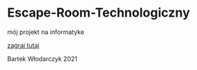 # Escape-Room-Technologiczny
mój projekt na informatyke


[zagraj tutaj](https://bewu-ib.github.io/Escape-Room-Technologiczny/web/index.html)

Bartek Włodarczyk 2021
